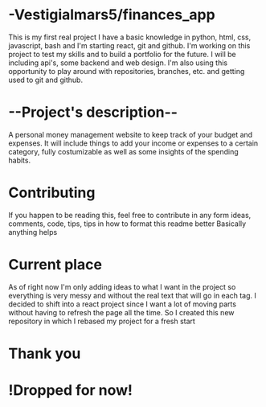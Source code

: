 # -Vestigialmars5/finances_app
This is my first real project I have a basic knowledge in python, html, css, javascript, bash and I'm starting react, git and github. I'm working on this project to test my skills and to build a portfolio for the future. I will be including api's, some backend and web design.
I'm also using this opportunity to play around with repositories, branches, etc. and getting used to git and github.

# --Project's description-- 
A personal money management website to keep track of your budget and expenses. It will include things to add your income or expenses to a certain category, fully costumizable as well as some insights of the spending habits.

# Contributing
If you happen to be reading this, feel free to contribute in any form ideas, comments, code, tips, tips in how to format this readme better Basically anything helps

# Current place
As of right now I'm only adding ideas to what I want in the project so everything is very messy and without the real text that will go in each tag. I decided to shift into a react project since I want a lot of moving parts without having to refresh the page all the time. So I created this new repository in which I rebased my project for a fresh start

# Thank you
# !Dropped for now!